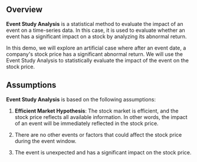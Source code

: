## Overview

**Event Study Analysis** is a statistical method to evaluate the impact of an event on a time-series data. In this case, it is used to evaluate whether an event has a significant impact on a stock by analyzing its abnormal return.

In this demo, we will explore an artificial case where after an event date, a company's stock price has a significant abnormal return. We will use the Event Study Analysis to statistically evaluate the impact of the event on the stock price.

## Assumptions
**Event Study Analysis** is based on the following assumptions:

1. **Efficient Market Hypothesis**: The stock market is efficient, and the stock price reflects all available information. In other words, the impact of an event will be immediately reflected in the stock price.

2. There are no other events or factors that could affect the stock price during the event window.

3. The event is unexpected and has a significant impact on the stock price.
